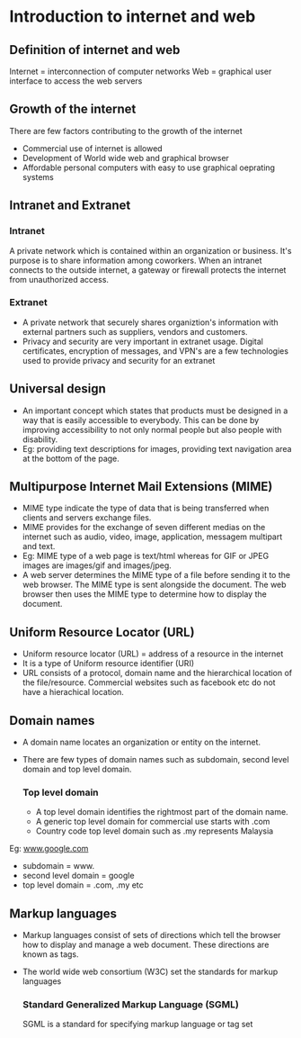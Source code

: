 # Introduction to internet and web

## Definition of internet and web
Internet = interconnection of computer networks
Web = graphical user interface to access the web servers

## Growth of the internet
There are few factors contributing to the growth of the internet
- Commercial use of internet is allowed
- Development of World wide web and graphical browser
- Affordable personal computers with easy to use graphical oeprating systems


## Intranet and Extranet
### Intranet
A private network which is contained within an organization or business. It's purpose is to share information among coworkers. When an intranet connects to the outside internet, a gateway or firewall protects the internet from unauthorized access.

### Extranet
- A private network that securely shares organiztion's information with external partners such as suppliers, vendors and customers.
- Privacy and security are very important in extranet usage. Digital certificates, encryption of messages, and VPN's are a few technologies used to provide privacy and security for an extranet

## Universal design
- An important concept which states that products must be designed in a way that is easily accessible to everybody. This can be done by improving accessibility to not only normal people but also people with disability.
- Eg: providing text descriptions for images, providing text navigation area at the bottom of the page.


## Multipurpose Internet Mail Extensions (MIME)
- MIME type indicate the type of data that is being transferred when clients and servers exchange files.
- MIME provides for the exchange of seven different medias on the internet such as audio, video, image, application, messagem multipart and text.
- Eg: MIME type of a web page is text/html whereas for GIF or JPEG images are images/gif and images/jpeg.
- A web server determines the MIME type of a file before sending it to the web browser. The MIME type is sent alongside the document. The web browser then uses the MIME type to determine how to display the document.


## Uniform Resource Locator (URL)
- Uniform resource locator (URL) = address of a resource in the internet
- It is a type of Uniform resource identifier (URI)
- URL consists of a protocol, domain name and the hierarchical location of the file/resource.
Commercial websites such as facebook etc do not have a hierachical location.

## Domain names
- A domain name locates an organization or entity on the internet.
- There are few types of domain names such as subdomain, second level domain and top level domain.

  ### Top level domain
  - A top level domain identifies the rightmost part of the domain name.
  - A generic top level domain for commercial use starts with .com
  - Country code top level domain such as .my represents Malaysia 
  
Eg: www.google.com
- subdomain = www.
- second level domain = google
- top level domain = .com, .my etc

## Markup languages
- Markup languages consist of sets of directions which tell the browser how to display and manage a web document. These directions are known as tags.
- The world wide web consortium (W3C) set the standards for markup languages

  ### Standard Generalized Markup Language (SGML)
  SGML is a standard for specifying markup language or tag set

